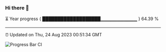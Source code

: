 ### Hi there 👋

⏳ Year progress { ███████████████████▁▁▁▁▁▁▁▁▁▁▁ } 64.39 %

---

⏰ Updated on Thu, 24 Aug 2023 00:51:34 GMT

![Progress Bar CI](https://github.com/liununu/liununu/workflows/Progress%20Bar%20CI/badge.svg)
